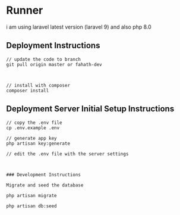 # Runner

i am using laravel latest version (laravel 9) and also php 8.0 


## Deployment Instructions

```
// update the code to branch
git pull origin master or fahath-dev

 

// install with composer
composer install 
```

## Deployment Server Initial Setup Instructions

```
// copy the .env file
cp .env.example .env

// generate app key
php artisan key:generate

// edit the .env file with the server settings



### Development Instructions

Migrate and seed the database

php artisan migrate

php artisan db:seed
```
   

